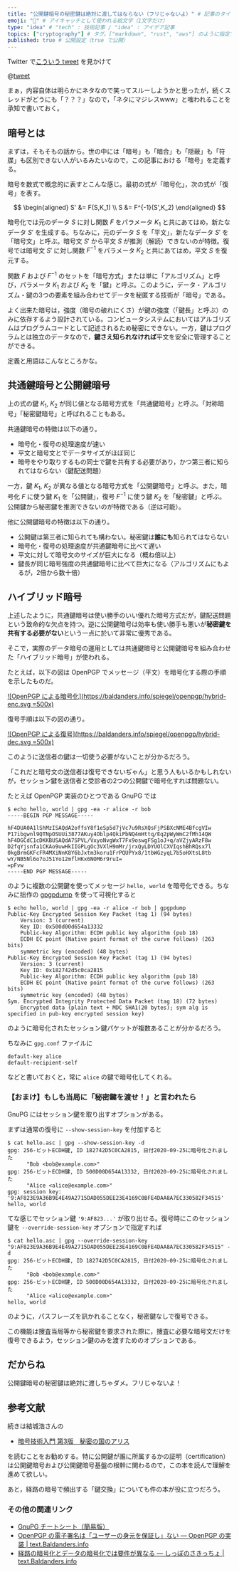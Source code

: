 ```yaml
---
title: "公開鍵暗号の秘密鍵は絶対に渡してはならない（フリじゃないよ）" # 記事のタイトル
emoji: "🔐" # アイキャッチとして使われる絵文字（1文字だけ）
type: "idea" # "tech" : 技術記事 / "idea" : アイデア記事
topics: ["cryptography"] # タグ。["markdown", "rust", "aws"] のように指定する
published: true # 公開設定（true で公開）
---
```


Twitter で[こういう tweet](https://twitter.com/issei_y/status/1308749237253844992) を見かけて

@[tweet](https://twitter.com/issei_y/status/1308749237253844992)

まぁ，内容自体は明らかにネタなので笑ってスルーしようかと思ったが，続くスレッドがどうにも「？？？」なので，「ネタにマジレスwww」と嗤われることを承知で書いておく。

## 暗号とは

まずは，そもそもの話から。世の中には「暗号」も「暗合」も「隠蔽」も「符牒」も区別できない人がいるみたいなので，この記事における「暗号」を定義する。

暗号を数式で概念的に表すとこんな感じ。最初の式が「暗号化」，次の式が「復号」を表す。

$$
\begin{aligned}
  S' &= F(S,K_1)  \\
  S &= F^{-1}(S',K_2)
\end{aligned}
$$

暗号化では元のデータ $S$ に対し関数 $F$ をパラメータ $K_1$ と共にあてはめ，新たなデータ $S'$ を生成する。ちなみに，元のデータ $S$ を「平文」，新たなデータ $S'$ を「暗号文」と呼ぶ。暗号文 $S'$ から平文 $S$ が推測（解読）できないのが特徴。復号では暗号文 $S'$ に対し関数 $F^{-1}$ をパラメータ $K_2$ と共にあてはめ，平文 $S$ を復元する。

関数 $F$ および $F^{-1}$ のセットを「暗号方式」または単に「アルゴリズム」と呼び，パラメータ $K_1$ および $K_2$ を「鍵」と呼ぶ。このように，データ・アルゴリズム・鍵の3つの要素を組み合わせてデータを秘匿する技術が「暗号」である。 

よく出来た暗号は，強度（暗号の破れにくさ）が鍵の強度（「鍵長」と呼ぶ）のみに依存するよう設計されている。コンピュータシステムにおいてはアルゴリズムはプログラムコードとして記述されるため秘密にできない。一方，鍵はプログラムとは独立のデータなので，**鍵さえ知られなければ**平文を安全に管理することができる。

定義と用語はこんなところかな。

## 共通鍵暗号と公開鍵暗号

上の式の鍵 $K_1$, $K_2$ が同じ値となる暗号方式を「共通鍵暗号」と呼ぶ。「対称暗号」「秘密鍵暗号」と呼ばれることもある。

共通鍵暗号の特徴は以下の通り。

- 暗号化・復号の処理速度が速い
- 平文と暗号文とでデータサイズがほぼ同じ
- 暗号をやり取りするもの同士で鍵を共有する必要があり，かつ第三者に知られてはならない（鍵配送問題）

一方，鍵 $K_1$, $K_2$ が異なる値となる暗号方式を「公開鍵暗号」と呼ぶ。また，暗号化 $F$ に使う鍵 $K_1$ を「公開鍵」，復号 $F^{-1}$ に使う鍵 $K_2$ を「秘密鍵」と呼ぶ。公開鍵から秘密鍵を推測できないのが特徴である（逆は可能）。

他に公開鍵暗号の特徴は以下の通り。

- 公開鍵は第三者に知られても構わない。秘密鍵は**誰にも**知られてはならない
- 暗号化・復号の処理速度が共通鍵暗号に比べて遅い
- 平文に対して暗号文のサイズが巨大になる（概ね倍以上）
- 鍵長が同じ暗号強度の共通鍵暗号に比べて巨大になる（アルゴリズムにもよるが，2倍から数十倍）

## ハイブリッド暗号

上述したように，共通鍵暗号は使い勝手のいい優れた暗号方式だが，鍵配送問題という致命的な欠点を持つ。逆に公開鍵暗号は効率も使い勝手も悪いが**秘密鍵を共有する必要がない**という一点に於いて非常に優秀である。

そこで，実際のデータ暗号の運用としては共通鍵暗号と公開鍵暗号を組み合わせた「ハイブリッド暗号」が使われる。

たとえば，以下の図は OpenPGP でメッセージ（平文）を暗号化する際の手順を示したものだ。

[![OpenPGP による暗号化](https://baldanders.info/spiegel/openpgp/hybrid-enc.svg =500x)](https://baldanders.info/spiegel/openpgp/ "わかる！ OpenPGP 暗号 — 旧コンテンツ置き場 | Baldanders.info")

復号手順は以下の図の通り。

[![OpenPGP による復号](https://baldanders.info/spiegel/openpgp/hybrid-dec.svg =500x)](https://baldanders.info/spiegel/openpgp/ "わかる！ OpenPGP 暗号 — 旧コンテンツ置き場 | Baldanders.info")

このように送信者の鍵は一切使う必要がないことが分かるだろう。

「これだと暗号文の送信者は復号できないぢゃん」と思う人もいるかもしれないが，セッション鍵を送信者と受診者の2つの公開鍵で暗号化すれば問題ない。

たとえば OpenPGP 実装のひとつである GnuPG では

```
$ echo hello, world | gpg -ea -r alice -r bob
-----BEGIN PGP MESSAGE-----

hF4DUA0A1lShMzISAQdA2offsY8f1eSp5d7jVc7u9RsXQsFjPSBXcNME4BfcgVIw
P17ibgwnl9QTNpOSUUi3877AKuy4Oblp4QkiPbNQ4mHttq/Eq2pWyWmC2fMh14QW
hF4DGCdC1cDKKBUSAQdA7SPVL/VxyoNvgWxT7Fx9oswgFSg1oJ+q/aVZjyARzF8w
D2fqYjsnfa1CKAo9uwHkIIGPLgOc3VXlH9mMr/jrxQyLDYUOlCXVIqshBhRQsx7l
0kgBrmGKFcFR4MXiNnK8Y6bJxtm3koru1FrPQUPYx8/1tbWGzyqL7b5oHXtsL8tb
wY/NB5Nl6o7oJ51Yo12mflHKx6NOM6r9ruI=
=pFvw
-----END PGP MESSAGE-----
```

のように複数の公開鍵を使ってメッセージ `hello, world` を暗号化できる。ちなみに拙作の [gpgpdump] を使って可視化すると

```
$ echo hello, world | gpg -ea -r alice -r bob | gpgpdump
Public-Key Encrypted Session Key Packet (tag 1) (94 bytes)
	Version: 3 (current)
	Key ID: 0x500d00d654a13332
	Public-key Algorithm: ECDH public key algorithm (pub 18)
	ECDH EC point (Native point format of the curve follows) (263 bits)
	symmetric key (encoded) (48 bytes)
Public-Key Encrypted Session Key Packet (tag 1) (94 bytes)
	Version: 3 (current)
	Key ID: 0x182742d5c0ca2815
	Public-key Algorithm: ECDH public key algorithm (pub 18)
	ECDH EC point (Native point format of the curve follows) (263 bits)
	symmetric key (encoded) (48 bytes)
Sym. Encrypted Integrity Protected Data Packet (tag 18) (72 bytes)
	Encrypted data (plain text + MDC SHA1(20 bytes); sym alg is specified in pub-key encrypted session key)
```

のように暗号化されたセッション鍵パケットが複数あることが分かるだろう。

ちなみに `gpg.conf` ファイルに

```
default-key alice
default-recipient-self
```

などと書いておくと，常に `alice` の鍵で暗号化してくれる。

### 【おまけ】もしも当局に「秘密鍵を渡せ！」と言われたら

GnuPG にはセッション鍵を取り出すオプションがある。

まずは通常の復号に `--show-session-key` を付加すると

```
$ cat hello.asc | gpg --show-session-key -d
gpg: 256-ビットECDH鍵, ID 182742D5C0CA2815, 日付2020-09-25に暗号化されました
      "Bob <bob@example.com>"
gpg: 256-ビットECDH鍵, ID 500D00D654A13332, 日付2020-09-25に暗号化されました
      "Alice <alice@example.com>"
gpg: session key: '9:AF823E9A36B9E4E49A2715DAD055DEE23E4169C0BFE4DAA8A7EC330582F34515'
hello, world
```

てな感じでセッション鍵 `'9:AF823...'` が取り出せる。復号時にこのセッション鍵を `--override-session-key` オプションで指定すれば

```
$ cat hello.asc | gpg --override-session-key "9:AF823E9A36B9E4E49A2715DAD055DEE23E4169C0BFE4DAA8A7EC330582F34515" -d
gpg: 256-ビットECDH鍵, ID 182742D5C0CA2815, 日付2020-09-25に暗号化されました
      "Bob <bob@example.com>"
gpg: 256-ビットECDH鍵, ID 500D00D654A13332, 日付2020-09-25に暗号化されました
      "Alice <alice@example.com>"
hello, world
```

のように，パスフレーズを訊かれることなく，秘密鍵なしで復号できる。

この機能は捜査当局等から秘密鍵を要求された際に，捜査に必要な暗号文だけを復号できるよう，セッション鍵のみを渡すためのオプションである。

## だからね

公開鍵暗号の秘密鍵は絶対に渡しちゃダメ。フリじゃないよ！

## 参考文献

続きは結城浩さんの

- [暗号技術入門 第3版　秘密の国のアリス](https://www.amazon.co.jp/dp/B015643CPE?tag=baldandersinf-22&linkCode=ogi&th=1&psc=1)

を読むことをお勧めする。特に公開鍵が誰に所属するかの証明（certification）は公開鍵暗号および公開鍵暗号基盤の根幹に関わるので，この本を読んで理解を進めて欲しい。

あと，経路の暗号で頻出する「鍵交換」についても件の本が役に立つだろう。

### その他の関連リンク

- [GnuPG チートシート（簡易版）](./20200920-gnupg-cheat-sheet)
- [OpenPGP の電子署名は「ユーザーの身元を保証し」ない — OpenPGP の実装 | text.Baldanders.info](https://text.baldanders.info/openpgp/web-of-trust/)
- [経路の暗号化とデータの暗号化では要件が異なる — しっぽのさきっちょ | text.Baldanders.info](https://text.baldanders.info/remark/2020/07/requirement-for-encryption/)

[gpgpdump]: https://text.baldanders.info/release/gpgpdump/ "OpenPGP パケットを可視化する gpgpdump — リリース情報 | text.Baldanders.info"
